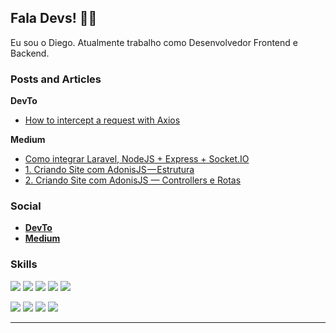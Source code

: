 ## Fala Devs! :man_technologist: </center>

Eu sou o Diego. Atualmente trabalho como Desenvolvedor Frontend e Backend.

### Posts and Articles

**DevTo**

* [How to intercept a request with Axios](https://dev.to/deesouza/how-to-cancel-a-request-with-axios-48kg)

**Medium**

* [Como integrar Laravel, NodeJS + Express + Socket.IO](https://medium.com/rocketseat/como-integrar-laravel-nodejs-socket-io-2b06a069b8e3)
* [1. Criando Site com AdonisJS — Estrutura](https://medium.com/@diegoalves_37748/criando-primeiro-site-com-adonisjs-estrutura-e3d4de2f643a)
* [2. Criando Site com AdonisJS — Controllers e Rotas](https://medium.com/@diegoalves_37748/2-criando-site-com-adonisjs-controllers-e-rotas-d3bd275598c0)

### Social

* [**DevTo**]((https://dev.to/deesouza))
* [**Medium**](https://medium.com/@diegoalves_37748)

### Skills

<img src="https://img.shields.io/badge/Tech-Javascript-purple?style=for-the-badge&logo=javascript" /> <img src="https://img.shields.io/badge/Tech-NodeJS-green?style=for-the-badge&logo=node.js" /> <img src="https://img.shields.io/badge/Tech-React-blue?style=for-the-badge&logo=react" /> <img src="https://img.shields.io/badge/Tech-ReactNative-lightgray?style=for-the-badge&logo=react" /> <img src="https://img.shields.io/badge/Tech-Typescript-black?style=for-the-badge&logo=typescript" /> 

<img src="https://img.shields.io/badge/Tech-Next-lightblue?style=for-the-badge&logo=next.js" /> <img src="https://img.shields.io/badge/Framework-Gatsby-brown?style=for-the-badge&logo=gatsby" /> <img src="https://img.shields.io/badge/Framework-AdonisJS-purple?style=for-the-badge&logo=adonisjs" /> <img src="https://img.shields.io/badge/Tech-Laravel-orange?style=for-the-badge&logo=laravel" />
****